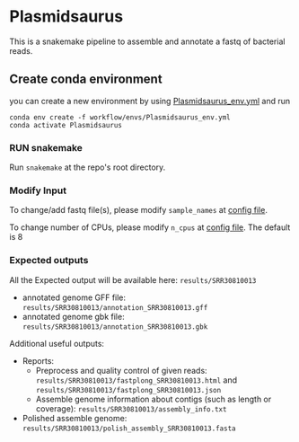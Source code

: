 # Plasmidsaurus

This is a snakemake pipeline to assemble and annotate a fastq of bacterial reads.

## Create conda environment
you can create a new environment by using [Plasmidsaurus_env.yml](workflow/envs/) and run

```
conda env create -f workflow/envs/Plasmidsaurus_env.yml
conda activate Plasmidsaurus
```

### RUN snakemake
Run `snakemake` at the repo's root directory. 

### Modify Input
To change/add fastq file(s), please modify `sample_names` at [config file](config/config.yaml).

To change number of CPUs, please modify `n_cpus` at [config file](config/config.yaml). The default is 8

### Expected outputs

All the Expected output will be available here: `results/SRR30810013`

- annotated genome GFF file: `results/SRR30810013/annotation_SRR30810013.gff`
- annotated genome gbk file: `results/SRR30810013/annotation_SRR30810013.gbk`

Additional useful outputs:

- Reports:
  - Preprocess and quality control of given reads: `results/SRR30810013/fastplong_SRR30810013.html` and `results/SRR30810013/fastplong_SRR30810013.json`
  - Assemble genome information about contigs (such as length or coverage): `results/SRR30810013/assembly_info.txt`
- Polished assemble genome: `results/SRR30810013/polish_assembly_SRR30810013.fasta`